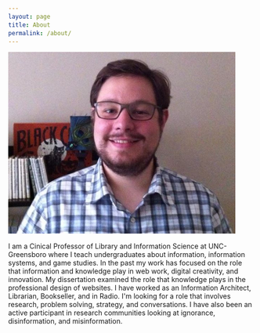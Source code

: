 ```yaml
---
layout: page
title: About
permalink: /about/
---
```

<img src="/assets/Zack_Frazier.jpg" height="371px" width="464px" />


I am a Cinical Professor of Library and Information Science at UNC-Greensboro where I teach undergraduates about information, information systems, and game studies. In the past my work has focused on the role that information and knowledge play in web work, digital creativity, and innovation. My dissertation examined the role that knowledge plays in the professional design of websites. I have worked as an Information Architect, Librarian, Bookseller, and in Radio. I'm looking for a role that involves research, problem solving, strategy, and conversations. I have also been an active participant in research communities looking at ignorance, disinformation, and misinformation. 
